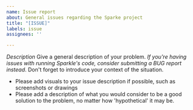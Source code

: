 ```yaml
---
name: Issue report
about: General issues regarding the Sparke project
title: "[ISSUE]"
labels: issue
assignees: ''

---
```


*Description*
Give a general description of your problem. *If you're having issues with running Sparkle's code, consider submitting a BUG report instead*. Don't forget to introduce your context of the situation.

- Please add visuals to your issue description if possible, such as screenshots or drawings
- Please add a description of what you would consider to be a good solution to the problem, no matter how 'hypothetical' it may be.
